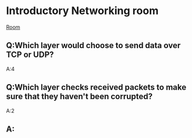 # Introductory Networking room
[Room](https://tryhackme.com/room/introtonetworking)

## Q:Which layer would choose to send data over TCP or UDP?
   A:4

## **Q:Which layer checks received packets to make sure that they haven't been corrupted?**  
   A:2
## A:   